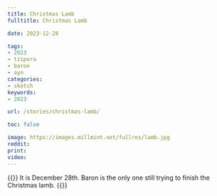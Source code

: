 ```yaml
---
title: Christmas Lamb
fulltitle: Christmas Lamb

date: 2023-12-28

tags:
- 2023
- tzipora
- baron
- ayn
categories:
- sketch
keywords:
- 2023

url: /stories/christmas-lamb/

toc: false

image: https://images.millmint.net/fullres/lamb.jpg
reddit:
print:
video:
---
```

{{<hint caption>}}
It is December 28th. Baron is the only one still trying to finish the Christmas lamb.
{{</hint>}}
